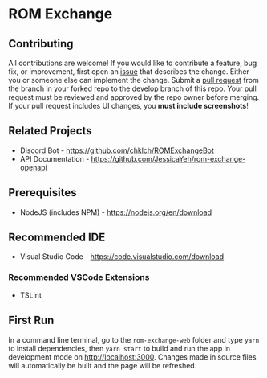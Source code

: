 # ROM Exchange

## Contributing

All contributions are welcome! If you would like to contribute a feature, bug fix, or improvement, first open an [issue](https://github.com/JessicaYeh/rom-exchange-web/issues) that describes the change. Either you or someone else can implement the change. Submit a [pull request](https://github.com/JessicaYeh/rom-exchange-web/pulls) from the branch in your forked repo to the [develop](https://github.com/JessicaYeh/rom-exchange-web/tree/develop) branch of this repo. Your pull request must be reviewed and approved by the repo owner before merging. If your pull request includes UI changes, you __must include screenshots__!

## Related Projects

- Discord Bot - https://github.com/chklch/ROMExchangeBot
- API Documentation - https://github.com/JessicaYeh/rom-exchange-openapi

## Prerequisites

- NodeJS (includes NPM) - https://nodejs.org/en/download

## Recommended IDE

- Visual Studio Code - https://code.visualstudio.com/download

### Recommended VSCode Extensions

- TSLint

## First Run

In a command line terminal, go to the `rom-exchange-web` folder and type `yarn` to install dependencies, then `yarn start` to build and run the app in development mode on [http://localhost:3000](http://localhost:3000). Changes made in source files will automatically be built and the page will be refreshed.
